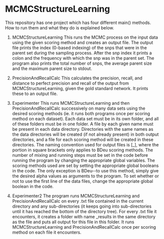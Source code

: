 MCMCStructureLearning
=====================
This repository has one project which has four different main() methods.  How to run them and what they do is explained below.

1. MCMCStructureLearning
This runs the MCMC process on the input data using the given scoring method and creates an output file.  The output file prints the index (0-based indexing) of the snps that were in the parent set during the sampling process.  After the snp index it prints a colon and the frequency with which the snp was in the parent set.  The program also prints the total number of snps, the average parent size and the maximum parent size to stdout.

2. PrecisionAndRecallCalc
This calculates the precision, recall, and distance to perfect precision and recall of the output from MCMCStructureLearning, given the gold standard network.  It prints these to an output file.

3. Experimenter
This runs MCMCStructureLearning and then PrecisionAndRecallCalc successively on many data sets using the desired scoring methods (ie. it runs both programs once per scoring method on each dataset).  Each data set must be in its own folder, and all of these folders must be in one folder.  A file by each given name must be present in each data directory.  Directories with the same names as the data directories will be created (if not already present) in both output directories, and a file for each scoring method will be created in these directories.  The naming convention used for output files is <scoring method>[_<alpha value>], where the portion in square brackets only applies to BDeu scoring methods.  The number of mixing and running steps must be set in the code before running the program by changing the appropriate global variables.  The scoring methods used are set by setting the appropriate global booleans in the code.  The only exception is BDeu--to use this method, simply give the desired alpha values as arguments to the program.  To set whether or not to use the first line of the data files, change the appropriate global boolean in the code.

4. Experimenter2
The program runs MCMCStructureLearning and PrecisionAndRecallCalc on every .txt file contained in the current directory and any sub-directories (it keeps going into sub-directories until it has reached the bottom of the directory tree).  For every .txt file it encounters, it creates a folder with name <file name>_results in the same directory as the file and puts all output for this file in this folder.  It runs MCMCStructureLearning and PrecisionAndRecallCalc once per scoring method on each file it encounters.